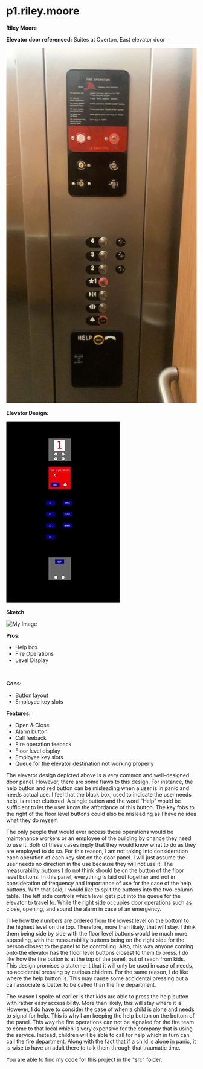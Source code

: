 # p1.riley.moore
**Riley Moore**

**Elevator door referenced:** Suites at Overton, East elevator door <br />

![My Image](elevator.jpg)

**Elevator Design:**

![My Image](giphy.webp)


**Sketch**

![My Image]()

**Pros:** <br />
- Help box
- Fire Operations
- Level Display<br />
<br />

**Cons:** <br />
- Button layout
- Employee key slots


**Features:** <br />
- Open & Close
- Alarm button
- Call feeback
- Fire operation feeback
- Floor level display
- Employee key slots
- Queue for the elevator destination not working properly


The elevator design depicted above is a very common and well-designed door panel. However, there are some flaws to this design. For instance, the help button and red button can be misleading when a user is in panic and needs actual use. I feel that the black box, used to indicate the user needs help, is rather cluttered. A single button and the word “Help” would be sufficient to let the user know the affordance of this button. The key fobs to the right of the floor level buttons could also be misleading as I have no idea what they do myself.


The only people that would ever access these operations would be maintenance workers or an employee of the building by chance they need to use it. Both of these cases imply that they would know what to do as they are employed to do so. For this reason, I am not taking into consideration each operation of each key slot on the door panel. I will just assume the user needs no direction in the use because they will not use it. The measurability buttons I do not think should be on the button of the floor level buttons. In this panel, everything is laid out together and not in consideration of frequency and importance of use for the case of the help buttons. With that said, I would like to split the buttons into the two-column table. The left side controls which level gets put into the queue for the elevator to travel to. While the right side occupies door operations such as close, opening, and sound the alarm in case of an emergency. 


I like how the numbers are ordered from the lowest level on the bottom to the highest level on the top. Therefore, more than likely, that will stay. I think them being side by side with the floor level buttons would be much more appealing, with the measurability buttons being on the right side for the person closest to the panel to be controlling. Also, this way anyone coming onto the elevator has the floor level buttons closest to them to press. I do like how the fire button is at the top of the panel, out of reach from kids. This design promises a statement that it will only be used in case of needs, no accidental pressing by curious children. For the same reason, I do like where the help button is. This may cause some accidental pressing but a call associate is better to be called than the fire department.


The reason I spoke of earlier is that kids are able to press the help button with rather easy accessibility. More than likely, this will stay where it is. However, I do have to consider the case of when a child is alone and needs to signal for help. This is why I am keeping the help button on the bottom of the panel. This way the fire operations can not be signaled for the fire team to come to that local which is very expensive for the company that is using the service. Instead, children will be able to call for help which in turn can call the fire department. Along with the fact that if a child is alone in panic, it is wise to have an adult there to talk them through that traumatic time.

You are able to find my code for this project in the "src" folder.
